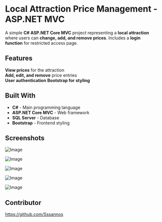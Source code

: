 # Local Attraction Price Management - ASP.NET MVC

A simple **C# ASP.NET Core MVC** project representing a **local attraction** where users can **change, add, and remove prices**. Includes a **login function** for restricted access page.

## Features
**View prices** for the attraction  
**Add, edit, and remove** price entries  
**User authentication** 
**Bootstrap for styling**  

## Built With
- **C#** - Main programming language  
- **ASP.NET Core MVC** - Web framework  
- **SQL Server** - Database  
- **Bootstrap** - Frontend styling  

## Screenshots
![Image](https://github.com/user-attachments/assets/f56dd227-fa2e-4d37-b812-c17b029440c3)

![Image](https://github.com/user-attachments/assets/ec79397e-d131-4097-91c9-fcfc789c7fe4)

![Image](https://github.com/user-attachments/assets/3d4c75fe-615d-45d0-84ec-6e18e18d4b9f)

![Image](https://github.com/user-attachments/assets/387031c5-3ce3-482e-a8ec-139c4a07f549)

![Image](https://github.com/user-attachments/assets/a608e64c-54b1-4728-8b52-d7d892aa1005)

## Contributor
https://github.com/Sssannos 
